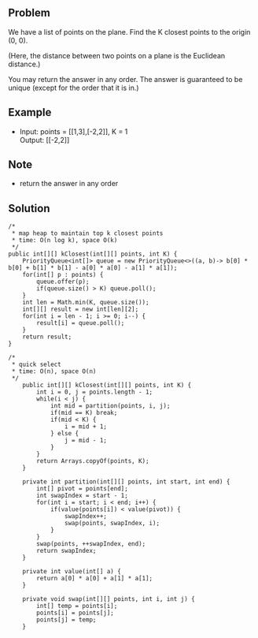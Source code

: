 ## Problem
We have a list of points on the plane.  Find the K closest points to the origin (0, 0).

(Here, the distance between two points on a plane is the Euclidean distance.)

You may return the answer in any order.  The answer is guaranteed to be unique (except for the order that it is in.)

## Example
* Input: points = \[\[1,3\],\[-2,2\]\], K = 1  
Output: \[\[-2,2\]\]

## Note
* return the answer in any order

## Solution
```
/*
 * map heap to maintain top k closest points 
 * time: O(n log k), space O(k)
 */
public int[][] kClosest(int[][] points, int K) {
    PriorityQueue<int[]> queue = new PriorityQueue<>((a, b)-> b[0] * b[0] + b[1] * b[1] - a[0] * a[0] - a[1] * a[1]);
    for(int[] p : points) {
        queue.offer(p);
        if(queue.size() > K) queue.poll();
    }
    int len = Math.min(K, queue.size());
    int[][] result = new int[len][2];
    for(int i = len - 1; i >= 0; i--) {
        result[i] = queue.poll();
    }
    return result;
}
```

```
/*
 * quick select 
 * time: O(n), space O(n)
 */
    public int[][] kClosest(int[][] points, int K) {
        int i = 0, j = points.length - 1;
        while(i < j) {
            int mid = partition(points, i, j);
            if(mid == K) break;
            if(mid < K) {
                i = mid + 1;
            } else {
                j = mid - 1;
            }
        }
        return Arrays.copyOf(points, K);
    }
    
    private int partition(int[][] points, int start, int end) {
        int[] pivot = points[end];
        int swapIndex = start - 1;
        for(int i = start; i < end; i++) {
            if(value(points[i]) < value(pivot)) {
                swapIndex++;
                swap(points, swapIndex, i);
            }
        }
        swap(points, ++swapIndex, end);
        return swapIndex;
    }
    
    private int value(int[] a) {
        return a[0] * a[0] + a[1] * a[1];
    }
    
    private void swap(int[][] points, int i, int j) {
        int[] temp = points[i];
        points[i] = points[j];
        points[j] = temp;
    }
```